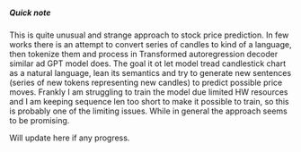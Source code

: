 ##### Quick note ####

 This is quite unusual and strange approach to stock price prediction.
 In few works there is an attempt to convert series of candles to kind of a language, then tokenize them and process in Transformed autoregression decoder similar ad GPT model does. The goal it ot let model tread candlestick chart as a natural language, lean its semantics and try to generate new sentences (series of new tokens representing new candles)  to  predict possible price moves.
 Frankly I am struggling to train the model due limited HW resources and I am keeping sequence len too short to  make it possible to train, so this is probably one of the limiting issues. While in general the approach seems to be promising.

 Will update here if any progress.
